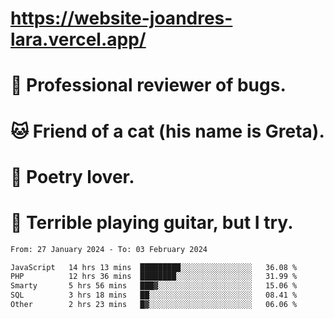 # https://website-joandres-lara.vercel.app/
# 🐛 Professional reviewer of bugs.
# 🐱 Friend of a cat (his name is Greta).
# 📜 Poetry lover.
# 🎸 Terrible playing guitar, but I try.

<!--START_SECTION:waka-->

```txt
From: 27 January 2024 - To: 03 February 2024

JavaScript   14 hrs 13 mins  █████████░░░░░░░░░░░░░░░░   36.08 %
PHP          12 hrs 36 mins  ████████░░░░░░░░░░░░░░░░░   31.99 %
Smarty       5 hrs 56 mins   ███▓░░░░░░░░░░░░░░░░░░░░░   15.06 %
SQL          3 hrs 18 mins   ██░░░░░░░░░░░░░░░░░░░░░░░   08.41 %
Other        2 hrs 23 mins   █▓░░░░░░░░░░░░░░░░░░░░░░░   06.06 %
```

<!--END_SECTION:waka-->
